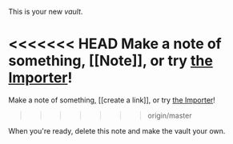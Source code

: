 This is your new *vault*.

<<<<<<< HEAD
Make a note of something, [[Note]], or try [the Importer](https://help.obsidian.md/Plugins/Importer)!
=======
Make a note of something, [[create a link]], or try [the Importer](https://help.obsidian.md/Plugins/Importer)!
>>>>>>> origin/master

When you're ready, delete this note and make the vault your own.